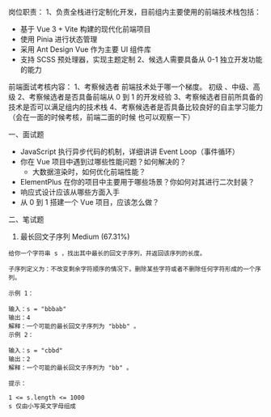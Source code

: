 岗位职责：
1、负责全栈进行定制化开发，目前组内主要使用的前端技术栈包括：

- 基于 Vue 3 + Vite 构建的现代化前端项目
- 使用 Pinia 进行状态管理
- 采用 Ant Design Vue 作为主要 UI 组件库
- 支持 SCSS 预处理器，实现主题定制
  2、候选人需要具备从 0-1 独立开发功能的能力

前端面试考核内容：
1、考察候选者 前端技术处于哪一个梯度。 初级 、中级、高级
2、考察候选者是否具备前端从 0 到 1 的开发经验
3、考察候选者目前所具备的技术是否可以满足组内的技术栈
4、考察候选者是否具备比较良好的自主学习能力（会在一面的时候考核，前端二面的时候 也可以观察一下）

一、面试题

- JavaScript 执行异步代码的机制，详细讲讲 Event Loop（事件循环）
- 你在 Vue 项目中遇到过哪些性能问题？如何解决的？
  - 大数据渲染时，如何优化前端性能？
- ElementPlus 在你的项目中主要用于哪些场景？你如何对其进行二次封装？
- 响应式设计应该从哪些方面入手
- 从 0 到 1 搭建一个 Vue 项目，应该怎么做？

二、笔试题

1. 最长回文子序列 Medium (67.31%)

```
给你一个字符串 s ，找出其中最长的回文子序列，并返回该序列的长度。

子序列定义为：不改变剩余字符顺序的情况下，删除某些字符或者不删除任何字符形成的一个序列。

示例 1：

输入：s = "bbbab"
输出：4
解释：一个可能的最长回文子序列为 "bbbb" 。
示例 2：

输入：s = "cbbd"
输出：2
解释：一个可能的最长回文子序列为 "bb" 。

提示：

1 <= s.length <= 1000
s 仅由小写英文字母组成
```


